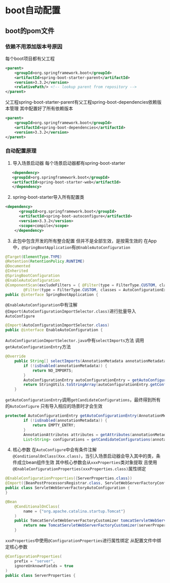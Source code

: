 # boot自动配置
## boot的pom文件
### 依赖不用添加版本号原因
每个boot项目都有父工程
```xml
<parent>
    <groupId>org.springframework.boot</groupId>
    <artifactId>spring-boot-starter-parent</artifactId>
    <version>3.3.2</version>
    <relativePath/> <!-- lookup parent from repository -->
</parent>
```
父工程spring-boot-starter-parent有父工程spring-boot-dependencies依赖版本管理 其中配置好了所有依赖版本
```xml
<parent>
    <groupId>org.springframework.boot</groupId>
    <artifactId>spring-boot-dependencies</artifactId>
    <version>3.3.2</version>
</parent>
```
### 自动配置原理
1. 导入场景启动器 每个场景启动器都有spring-boot-starter
```xml
   <dependency>
   <groupId>org.springframework.boot</groupId>
   <artifactId>spring-boot-starter-web</artifactId>
   </dependency>
```
2. spring-boot-starter导入所有配置类
```xml
<dependency>
      <groupId>org.springframework.boot</groupId>
      <artifactId>spring-boot-autoconfigure</artifactId>
      <version>3.3.2</version>
      <scope>compile</scope>
    </dependency>
```
3. 此包中包含开发的所有整合配置 但并不是全部生效，是按需生效的
在App中，`@SpringBootApplication`有`@EnableAutoConfiguration`
```java
@Target(ElementType.TYPE)
@Retention(RetentionPolicy.RUNTIME)
@Documented
@Inherited
@SpringBootConfiguration
@EnableAutoConfiguration
@ComponentScan(excludeFilters = { @Filter(type = FilterType.CUSTOM, classes = TypeExcludeFilter.class),
		@Filter(type = FilterType.CUSTOM, classes = AutoConfigurationExcludeFilter.class) })
public @interface SpringBootApplication {
```
`@EnableAutoConfiguration`中有注解`@Import(AutoConfigurationImportSelector.class)`进行批量导入`AutoConfigure`
```java
@Import(AutoConfigurationImportSelector.class)
public @interface EnableAutoConfiguration {
```
`AutoConfigurationImportSelector.java`中有`selectImports`方法 调用`getAutoConfigurationEntry`方法
```java
@Override
	public String[] selectImports(AnnotationMetadata annotationMetadata) {
		if (!isEnabled(annotationMetadata)) {
			return NO_IMPORTS;
		}
		AutoConfigurationEntry autoConfigurationEntry = getAutoConfigurationEntry(annotationMetadata);
		return StringUtils.toStringArray(autoConfigurationEntry.getConfigurations());
	}
```
`getAutoConfigurationEntry`调用`getCandidateConfigurations`，最终得到所有的`AutoConfigure` 只有导入相应的场景时才会生效
```java
protected AutoConfigurationEntry getAutoConfigurationEntry(AnnotationMetadata annotationMetadata) {
		if (!isEnabled(annotationMetadata)) {
			return EMPTY_ENTRY;
		}
		AnnotationAttributes attributes = getAttributes(annotationMetadata);
		List<String> configurations = getCandidateConfigurations(annotationMetadata, attributes);
```

4. 核心参数
在`AutoConfigure`中会有条件注解`@ConditionalOnClass(Xxx.class)`，当引入场景启动器会导入其中的类，条件成立bean组件生效
其中核心参数会从`xxxProperties`类对象提取 且使用`@EnableConfigurationProperties(xxxProperties.class)`属性绑定
```java
@EnableConfigurationProperties({ServerProperties.class})
@Import({BeanPostProcessorsRegistrar.class, ServletWebServerFactoryConfiguration.EmbeddedTomcat.class, ServletWebServerFactoryConfiguration.EmbeddedJetty.class, ServletWebServerFactoryConfiguration.EmbeddedUndertow.class})
public class ServletWebServerFactoryAutoConfiguration {
}
```
```java
@Bean
    @ConditionalOnClass(
        name = {"org.apache.catalina.startup.Tomcat"}
    )
    public TomcatServletWebServerFactoryCustomizer tomcatServletWebServerFactoryCustomizer(ServerProperties serverProperties) {
        return new TomcatServletWebServerFactoryCustomizer(serverProperties);
    }
```
`xxxProperties`中使用`@ConfigurationProperties`进行属性绑定 从配置文件中绑定核心参数
```java
@ConfigurationProperties(
    prefix = "server",
    ignoreUnknownFields = true
)
public class ServerProperties {
```
